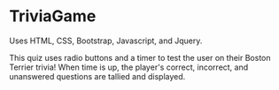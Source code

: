# TriviaGame

Uses HTML, CSS, Bootstrap, Javascript, and Jquery.

This quiz uses radio buttons and a timer to test the user on their Boston Terrier trivia!
When time is up, the player's correct, incorrect, and unanswered questions are tallied and
displayed.